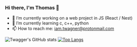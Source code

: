 ### Hi there, I'm Thomas 👋

- 🔭 I’m currently working on a web project in JS (React / Nest)
- 🌱 I’m currently learning c, c++, python
- 📫 How to reach me: iam.twagner@protonmail.com

![Twagger's GitHub stats](https://github-readme-stats.vercel.app/api?username=twagger&show_icons=true&theme=default&hide_border=true&hide=contribs)
[![Top Langs](https://github-readme-stats.vercel.app/api/top-langs/?username=twagner&layout=compact)](https://github.com/anuraghazra/github-readme-stats)
